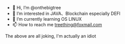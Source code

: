 - 👋 Hi, I’m @onthebigtree
- 👀 I’m interested in JAVA、Blockchain especially DEFI
- 🌱 I’m currently learning OS LINUX
- 📫 How to reach me treething@foxmail.com

The above are all joking, I'm actually an idiot

